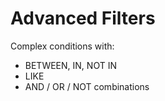 # Advanced Filters
Complex conditions with:
- BETWEEN, IN, NOT IN
- LIKE
- AND / OR / NOT combinations
